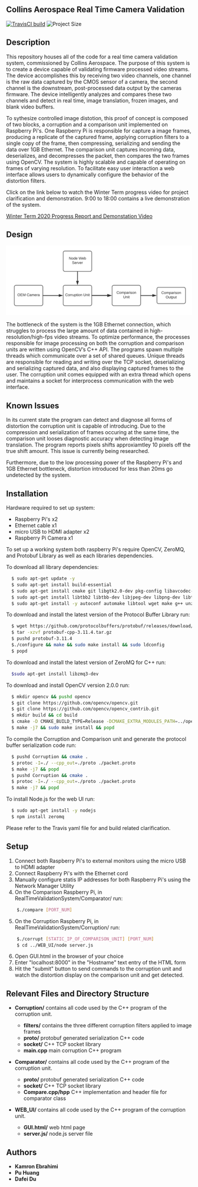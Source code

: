## Collins Aerospace Real Time Camera Validation ##

[![TravisCI build](https://img.shields.io/travis/ebrahimk/RealTimeValidationSystem/develop?logo=travis)](https://travis-ci.org/ebrahimk/RealTimeValidationSystem/jobs/652818303)
![Project Size](https://img.shields.io/github/repo-size/ebrahimk/RealTimeValidationSystem)

## Description

This repository houses all of the code for a real time camera validation system, commissioned by Collins Aerospace. The purpose of this system is to create a device capable of validating firmware processed video streams. The device accomplishes this by receiving two video channels, one channel is the raw data captured by the CMOS sensor of a camera, the second channel is the downstream, post-processed data output by the cameras firmware. The device intelligently analyzes and compares these two channels and detect in real time, image translation, frozen images, and blank video buffers. 

To sythesize controlled image distotion, this proof of concept is composed of two blocks, a corruption and a comparison unit implemented on Raspberry Pi's. One Raspberry Pi is responsible for capture a image frames, producing a replicate of the captured frame, applying corruption filters to a single copy of the frame, then compressing, serializing and sending the data over 1GB Ethernet. The comparison unit captures incoming data, deserializes, and decompresses the packet, then compares the two frames using OpenCV. 
The system is highly scalable and capable of operating on frames of varying resolution. To facilitate easy user interaction a web interface allows users to dynamically configure the behavior of the distortion filters. 

Click on the link below to watch the Winter Term progress video for project clarification and demonstration. 9:00 to 18:00 contains a live demonstration of the system. 

[Winter Term 2020 Progress Report and Demonstation Video](https://www.youtube.com/watch?v=pyvXuuFmpZ0&feature=youtu.be)

## Design 

![Block Diagram](https://github.com/ebrahimk/RealTimeValidationSystem/blob/develop/.photos/blockDiagram.png)

The bottleneck of the system is the 1GB Ethernet connection, which struggles to process the large amount of data contained in high-resolution/high-fps video streams. 
To optimize performance, the processes responsible for image processing on both the corruption and comparison units are written using OpenCV’s C++ API. The programs spawn multiple threads which communicate over a set of shared queues. Unique threads are responsible for reading and writing over the TCP socket, deserializing and serializing captured data, and also displaying captured frames to the user. The corruption unit comes equipped with an extra thread which opens and maintains a socket for interprocess communication with the web interface. 

## Known Issues

In its current state the program can detect and diagnose all forms of distortion the corruption unit is capable of introducing. Due to the compression and serialization of frames occuring at the same time, the comparison unit looses diagnostic accuracy when detecting image translation. The program reports pixels shifts approxiamtley 10 pixels off the true shift amount. This issue is currently being researched. 

Furthermore, due to the low processing power of the Raspberry Pi's and 1GB Ethernet bottleneck, distortion introduced for less than 20ms go undetected by the system. 

## Installation

Hardware required to set up system:
 - Raspberry Pi's x2
 - Ethernet cable x1
 - micro USB to HDMI adapter x2
 - Raspberry Pi Camera x1 

To set up a working system both raspberry Pi's require OpenCV, ZeroMQ, and Protobuf Library as well as each libraries dependencies.

To download all library dependencies:
```bash
  $ sudo apt-get update -y
  $ sudo apt-get install build-essential
  $ sudo apt-get install cmake git libgtk2.0-dev pkg-config libavcodec-dev libavformat-dev libswscale-dev
  $ sudo apt-get install libtbb2 libtbb-dev libjpeg-dev libpng-dev libtiff-dev libjasper-dev libdc1394-22-dev
  $ sudo apt-get install -y autoconf automake libtool wget make g++ unzip
```

To download and install the latest version of the Protocol Buffer Library run:
```bash
  $ wget https://github.com/protocolbuffers/protobuf/releases/download/v3.11.4/protobuf-cpp-3.11.4.tar.gz
  $ tar -xzvf protobuf-cpp-3.11.4.tar.gz
  $ pushd protobuf-3.11.4
  $./configure && make && sudo make install && sudo ldconfig
  $ popd
```

To download and install the latest version of ZeroMQ for C++ run:
```bash
  $sudo apt-get install libzmq3-dev
```

To download and install OpenCV version 2.0.0 run:
```bash
  $ mkdir opencv && pushd opencv
  $ git clone https://github.com/opencv/opencv.git
  $ git clone https://github.com/opencv/opencv_contrib.git
  $ mkdir build && cd build
  $ cmake -D CMAKE_BUILD_TYPE=Release -DCMAKE_EXTRA_MODULES_PATH=../opencv_contrib/module/ -D CMAKE_INSTALL_PREFIX=/usr/local ../opencv -DBUILD_opencv_java=OFF -DBUILD_opencv_python2=OFF -DBUILD_opencv_python3=OFF
  $ make -j7 && sudo make install && popd 
```

To compile the Corruption and Comparison unit and generate the protocol buffer serialization code run:
```bash
  $ pushd Corruption && cmake .
  $ protoc -I=./ --cpp_out=./proto ./packet.proto
  $ make -j7 && popd
  $ pushd Corruption && cmake .
  $ protoc -I=./ --cpp_out=./proto ./packet.proto
  $ make -j7 && popd
```

To install Node.js for the web UI run: 
```bash
  $ sudo apt-get install -y nodejs
  $ npm install zeromq
```
Please refer to the Travis yaml file for and build related clarification.

## Setup

1. Connect both Raspberry Pi's to external monitors using the micro USB to HDMI adapter
2. Connect Raspberry Pi's with the Ethernet cord
3. Manually configure statis IP addresses for both Raspberry Pi's using the Network Manager Utility
4. On the Comparison Raspberry Pi, in RealTimeValidationSystem/Comparator/ run:
```bash
    $./compare [PORT_NUM]
```
5. On the Corruption Raspberry Pi, in RealTimeValidationSystem/Corruption/ run:
```bash
    $./corrupt [STATIC_IP_OF_COMPARISON_UNIT] [PORT_NUM]
    $ cd ../WEB_UI/node server.js
```
6. Open GUI.html in the browser of your choice
7. Enter "localhost:8000" in the "Hostname" text entry of the HTML form
8. Hit the "submit" button to send commands to the corruption unit and watch the distortion display on the comparison unit and get detected. 

## Relevant Files and Directory Structure

* <strong>Corruption/</strong> contains all code used by the C++ program of the corruption unit. 
  * <strong>filters/</strong> contains the three different corruption filters applied to image frames
  * <strong>proto/</strong> protobuf generated serialization C++ code
  * <strong>socket/</strong> C++ TCP socket library
  * <strong>main.cpp</strong> main corruption C++ program

* <strong>Comparator/</strong> contains all code used by the C++ program of the corruption unit. 
  * <strong>proto/</strong> protobuf generated serialization C++ code
  * <strong>socket/</strong> C++ TCP socket library
  * <strong>Compare.cpp/hpp</strong> C++ implementation and header file for comparator class

* <strong>WEB_UI/</strong> contains all code used by the C++ program of the corruption unit. 
  * <strong>GUI.html/</strong> web html page
  * <strong>server.js/</strong> node.js server file

## Authors

* **Kamron Ebrahimi** 
* **Pu Huang** 
* **Dafei Du** 